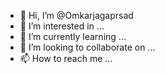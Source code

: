 - 👋 Hi, I’m @Omkarjagaprsad
- 👀 I’m interested in ...
- 🌱 I’m currently learning ...
- 💞️ I’m looking to collaborate on ...
- 📫 How to reach me ...

<!---
Omkarjagaprsad/Omkarjagaprsad is a ✨ special ✨ repository because its `README.md` (this file) appears on your GitHub profile.
You can click the Preview link to take a look at your changes.
--->
